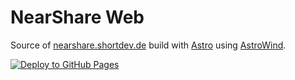 # NearShare Web
Source of [nearshare.shortdev.de](https://nearshare.shortdev.de/) build with [Astro](https://astro.build/) using [AstroWind](https://github.com/onwidget/astrowind).

[![Deploy to GitHub Pages](https://github.com/nearby-sharing/web/actions/workflows/deploy.yml/badge.svg)](https://github.com/nearby-sharing/web/actions/workflows/deploy.yml)